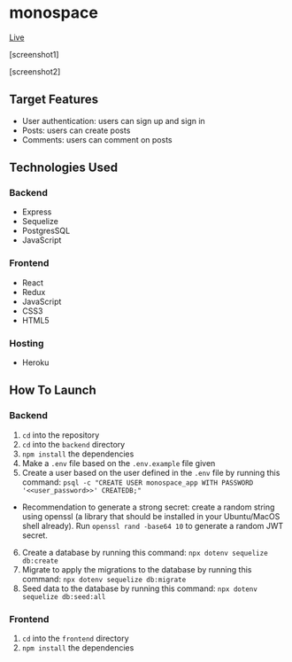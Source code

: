 # monospace

[Live](https://mono-space.herokuapp.com/)

[screenshot1]

[screenshot2]

## Target Features
* User authentication: users can sign up and sign in
* Posts: users can create posts
* Comments: users can comment on posts


## Technologies Used
### Backend
* Express
* Sequelize
* PostgresSQL
* JavaScript

### Frontend
* React
* Redux
* JavaScript
* CSS3
* HTML5

### Hosting
* Heroku

## How To Launch
### Backend
1. `cd` into the repository
2. `cd` into the `backend` directory
3. `npm install` the dependencies
4. Make a `.env` file based on the `.env.example` file given
5. Create a user based on the user defined in the `.env` file by running this command: `psql -c "CREATE USER monospace_app WITH PASSWORD '<<user_password>>' CREATEDB;"`
  * Recommendation to generate a strong secret: create a random string using openssl (a library that should be installed in your Ubuntu/MacOS shell already). Run `openssl rand -base64 10` to generate a random JWT secret.
6. Create a database by running this command: `npx dotenv sequelize db:create`
7. Migrate to apply the migrations to the database by running this command: `npx dotenv sequelize db:migrate`
8. Seed data to the database by running this command: `npx dotenv sequelize db:seed:all`

### Frontend
1. `cd` into the `frontend` directory
2. `npm install` the dependencies
